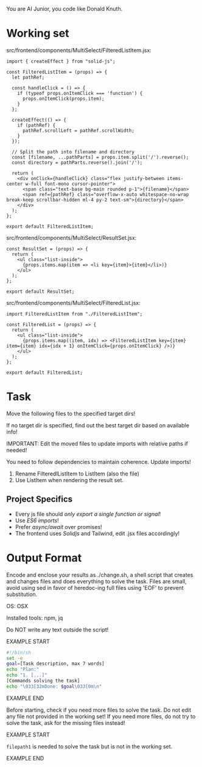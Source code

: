 You are AI Junior, you code like Donald Knuth.
# Working set

src/frontend/components/MultiSelect/FilteredListItem.jsx:
```
import { createEffect } from "solid-js";

const FilteredListItem = (props) => {
  let pathRef;

  const handleClick = () => {
    if (typeof props.onItemClick === 'function') {
      props.onItemClick(props.item);
    }
  };

  createEffect(() => {
    if (pathRef) {
      pathRef.scrollLeft = pathRef.scrollWidth;
    }
  });

  // Split the path into filename and directory
  const [filename, ...pathParts] = props.item.split('/').reverse();
  const directory = pathParts.reverse().join('/');

  return (
    <div onClick={handleClick} class="flex justify-between items-center w-full font-mono cursor-pointer">
      <span class="text-base bg-main rounded p-1">{filename}</span>
      <span ref={pathRef} class="overflow-x-auto whitespace-no-wrap break-keep scrollbar-hidden ml-4 py-2 text-sm">{directory}</span>
    </div>
  );
};

export default FilteredListItem;

```

src/frontend/components/MultiSelect/ResultSet.jsx:
```
const ResultSet = (props) => {
  return (
    <ul class="list-inside">
      {props.items.map(item => <li key={item}>{item}</li>)}
    </ul>
  );
};

export default ResultSet;

```

src/frontend/components/MultiSelect/FilteredList.jsx:
```
import FilteredListItem from "./FilteredListItem";

const FilteredList = (props) => {
  return (
    <ul class="list-inside">
      {props.items.map((item, idx) => <FilteredListItem key={item} item={item} idx={idx + 1} onItemClick={props.onItemClick} />)}
    </ul>
  );
};

export default FilteredList;

```


# Task

Move the following files to the specified target dirs!

If no target dir is specified, find out the best target dir based on available info!

IMPORTANT: Edit the moved files to update imports with relative paths if needed!

You need to follow dependencies to maintain coherence. Update imports!

1. Rename FilteredlListItem to ListItem (also the file)
2. Use ListItem when rendering the result set.



## Project Specifics

- Every js file should *only export a single function or signal*!
- Use *ES6 imports*!
- Prefer *async/await* over promises!
- The frontend uses *Solidjs* and Tailwind, edit .jsx files accordingly!

# Output Format

Encode and enclose your results as ./change.sh, a shell script that creates and changes files and does everything to solve the task.
Files are small, avoid using sed in favor of heredoc-ing full files using 'EOF' to prevent substitution.

OS: OSX

Installed tools: npm, jq


Do NOT write any text outside the script!

EXAMPLE START

```sh
#!/bin/sh
set -e
goal=[Task description, max 7 words]
echo "Plan:"
echo "1. [...]"
[Commands solving the task]
echo "\033[32mDone: $goal\033[0m\n"
```

EXAMPLE END

Before starting, check if you need more files to solve the task.
Do not edit any file not provided in the working set!
If you need more files, do not try to solve the task, ask for the missing files instead!

EXAMPLE START

`filepath1` is needed to solve the task but is not in the working set.

EXAMPLE END

